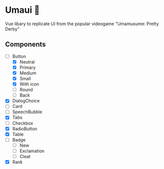 # Umaui 🐎

Vue libary to replicate UI from the popular videogame "Umamusume: Pretty Derby"

## Components

- [ ] Button
  - [x] Neutral
  - [x] Primary
  - [x] Medium
  - [x] Small
  - [x] With icon
  - [ ] Round
  - [ ] Back
- [x] DialogChoice
- [ ] Card
- [ ] SpeechBubble
- [x] Tabs
- [ ] Checkbox
- [x] RadioButton
- [x] Table
- [ ] Badge
  - [ ] New
  - [ ] Exclamation
  - [ ] Cleat
- [x] Rank
